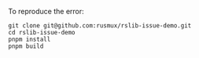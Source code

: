 To reproduce the error:

```shell
git clone git@github.com:rusmux/rslib-issue-demo.git
cd rslib-issue-demo
pnpm install
pnpm build
```
